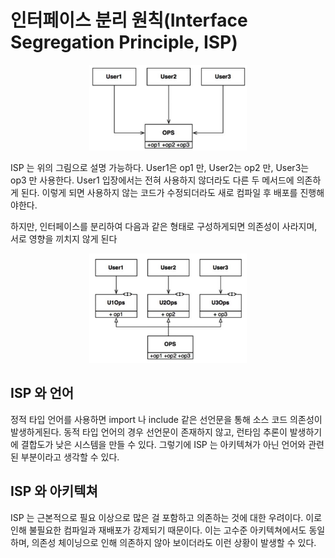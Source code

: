 # 인터페이스 분리 원칙(Interface Segregation Principle, ISP)

<p align="center"><img src="./img/9.png" width="50%"></p>

ISP 는 위의 그림으로 설명 가능하다. User1은 op1 만, User2는 op2 만, User3는 op3 만 사용한다.
User1 입장에서는 전혀 사용하지 않더라도 다른 두 메서드에 의존하게 된다. 이렇게 되면 사용하지
않는 코드가 수정되더라도 새로 컴파일 후 배포를 진행해야한다.

하지만, 인터페이스를 분리하여 다음과 같은 형태로 구성하게되면 의존성이 사라지며, 서로 영향을 끼치지 않게 된다

<p align="center"><img src="./img/10.png" width="50%"></p>

## ISP 와 언어

정적 타입 언어를 사용하면 import 나 include 같은 선언문을 통해 소스 코드 의존성이 발생하게된다.
동적 타입 언어의 경우 선언문이 존재하지 않고, 런타임 추론이 발생하기에 결합도가 낮은 시스템을 만들 수 있다.
그렇기에 ISP 는 아키텍쳐가 아닌 언어와 관련된 부분이라고 생각할 수 있다.

## ISP 와 아키텍쳐

ISP 는 근본적으로 필요 이상으로 많은 걸 포함하고 의존하는 것에 대한 우려이다. 이로 인해 불필요한 컴파일과 재배포가 강제되기 때문이다.
이는 고수준 아키텍쳐에서도 동일하며, 의존성 체이닝으로 인해 의존하지 않아 보이더라도 이런 상황이 발생할 수 있다.